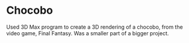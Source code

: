 # Chocobo
Used 3D Max program to create a 3D rendering of a chocobo, from the video game, Final Fantasy. Was a smaller part of a bigger project.  
